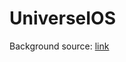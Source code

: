 # UniverseIOS

Background source: [link](http://maxpixel.freegreatpicture.com/Cosmos-Universe-Galaxy-Space-Tree-Background-1721695)